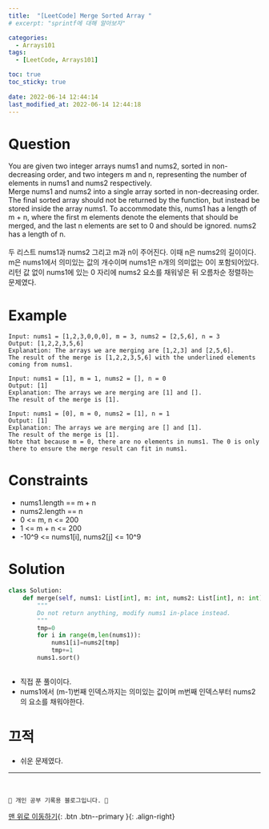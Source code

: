```yaml
---
title:  "[LeetCode] Merge Sorted Array "
# excerpt: "sprintf에 대해 알아보자"

categories:
  - Arrays101
tags:
  - [LeetCode, Arrays101]

toc: true
toc_sticky: true
 
date: 2022-06-14 12:44:14
last_modified_at: 2022-06-14 12:44:18
---
```


# Question
You are given two integer arrays nums1 and nums2, sorted in non-decreasing order, and two integers m and n, representing the number of elements in nums1 and nums2 respectively.<br>
Merge nums1 and nums2 into a single array sorted in non-decreasing order.<br>
The final sorted array should not be returned by the function, but instead be stored inside the array nums1. To accommodate this, nums1 has a length of m + n, where the first m elements denote the elements that should be merged, and the last n elements are set to 0 and should be ignored. nums2 has a length of n.
<br><br>
두 리스트 nums1과 nums2 그리고 m과 n이 주어진다. 이때 n은 nums2의 길이이다. <br>
m은 nums1에서 의미있는 값의 개수이며 nums1은 n개의 의미없는 0이 포함되어있다.<br>
리턴 값 없이 nums1에 있는 0 자리에 nums2 요소를 채워넣은 뒤 오름차순 정렬하는 문제였다.

# Example
```
Input: nums1 = [1,2,3,0,0,0], m = 3, nums2 = [2,5,6], n = 3
Output: [1,2,2,3,5,6]
Explanation: The arrays we are merging are [1,2,3] and [2,5,6].
The result of the merge is [1,2,2,3,5,6] with the underlined elements coming from nums1.
```
```
Input: nums1 = [1], m = 1, nums2 = [], n = 0
Output: [1]
Explanation: The arrays we are merging are [1] and [].
The result of the merge is [1].
```
```
Input: nums1 = [0], m = 0, nums2 = [1], n = 1
Output: [1]
Explanation: The arrays we are merging are [] and [1].
The result of the merge is [1].
Note that because m = 0, there are no elements in nums1. The 0 is only there to ensure the merge result can fit in nums1.
```

# Constraints
- nums1.length == m + n
- nums2.length == n
- 0 <= m, n <= 200
- 1 <= m + n <= 200
- -10^9 <= nums1[i], nums2[j] <= 10^9

# Solution
```py   
class Solution:
    def merge(self, nums1: List[int], m: int, nums2: List[int], n: int) -> None:
        """
        Do not return anything, modify nums1 in-place instead.
        """
        tmp=0
        for i in range(m,len(nums1)):
            nums1[i]=nums2[tmp]
            tmp+=1
        nums1.sort()
        
```
- 직접 푼 풀이이다.
- nums1에서 (m-1)번째 인덱스까지는 의미있는 값이며 m번째 인덱스부터 nums2의 요소를 채워야한다.

# 끄적
- 쉬운 문제였다.

***
<br>

    💛 개인 공부 기록용 블로그입니다. 👻

[맨 위로 이동하기](#){: .btn .btn--primary }{: .align-right}